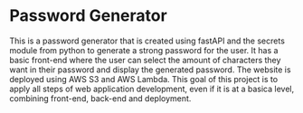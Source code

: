 # Password Generator
This is a password generator that is created using fastAPI and the secrets module from python to generate a strong password for the user. It has a basic front-end where the user can select the amount of characters they want in their password and display the generated password. The website is deployed using AWS S3 and AWS Lambda. This goal of this project is to apply all steps of web application development, even if it is at a basica level, combining front-end, back-end and deployment.
